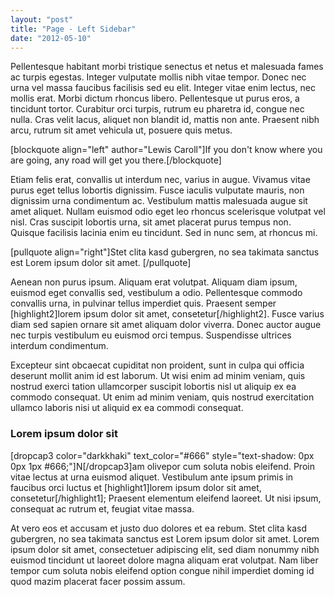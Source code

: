 ```yaml
---
layout: "post"
title: "Page - Left Sidebar"
date: "2012-05-10"
---
```


Pellentesque habitant morbi tristique senectus et netus et malesuada fames ac turpis egestas. Integer vulputate mollis nibh vitae tempor. Donec nec urna vel massa faucibus facilisis sed eu elit. Integer vitae enim lectus, nec mollis erat. Morbi dictum rhoncus libero. Pellentesque ut purus eros, a tincidunt tortor. Curabitur orci turpis, rutrum eu pharetra id, congue nec nulla. Cras velit lacus, aliquet non blandit id, mattis non ante. Praesent nibh arcu, rutrum sit amet vehicula ut, posuere quis metus.

[blockquote align="left" author="Lewis Caroll"]If you don't know where you are going, any road will get you there.[/blockquote]

Etiam felis erat, convallis ut interdum nec, varius in augue. Vivamus vitae purus eget tellus lobortis dignissim. Fusce iaculis vulputate mauris, non dignissim urna condimentum ac. Vestibulum mattis malesuada augue sit amet aliquet. Nullam euismod odio eget leo rhoncus scelerisque volutpat vel nisl. Cras suscipit lobortis urna, sit amet placerat purus tempus non. Quisque facilisis lacinia enim eu tincidunt. Sed in nunc sem, at rhoncus mi.

[pullquote align="right"]Stet clita kasd gubergren, no sea takimata sanctus est Lorem ipsum dolor sit amet. [/pullquote]

Aenean non purus ipsum. Aliquam erat volutpat. Aliquam diam ipsum, euismod eget convallis sed, vestibulum a odio. Pellentesque commodo convallis urna, in pulvinar tellus imperdiet quis. Praesent semper [highlight2]lorem ipsum dolor sit amet, consetetur[/highlight2]. Fusce varius diam sed sapien ornare sit amet aliquam dolor viverra. Donec auctor augue nec turpis vestibulum eu euismod orci tempus. Suspendisse ultrices interdum condimentum.

Excepteur sint obcaecat cupiditat non proident, sunt in culpa qui officia deserunt mollit anim id est laborum. Ut wisi enim ad minim veniam, quis nostrud exerci tation ullamcorper suscipit lobortis nisl ut aliquip ex ea commodo consequat. Ut enim ad minim veniam, quis nostrud exercitation ullamco laboris nisi ut aliquid ex ea commodi consequat.

### Lorem ipsum dolor sit

[dropcap3 color="darkkhaki" text_color="#666" style="text-shadow: 0px 0px 1px #666;"]N[/dropcap3]am olivepor cum soluta nobis eleifend. Proin vitae lectus at urna euismod aliquet. Vestibulum ante ipsum primis in faucibus orci luctus et [highlight1]lorem ipsum dolor sit amet, consetetur[/highlight1]; Praesent elementum eleifend laoreet. Ut nisi ipsum, consequat ac rutrum et, feugiat vitae massa.

At vero eos et accusam et justo duo dolores et ea rebum. Stet clita kasd gubergren, no sea takimata sanctus est Lorem ipsum dolor sit amet. Lorem ipsum dolor sit amet, consectetuer adipiscing elit, sed diam nonummy nibh euismod tincidunt ut laoreet dolore magna aliquam erat volutpat. Nam liber tempor cum soluta nobis eleifend option congue nihil imperdiet doming id quod mazim placerat facer possim assum.